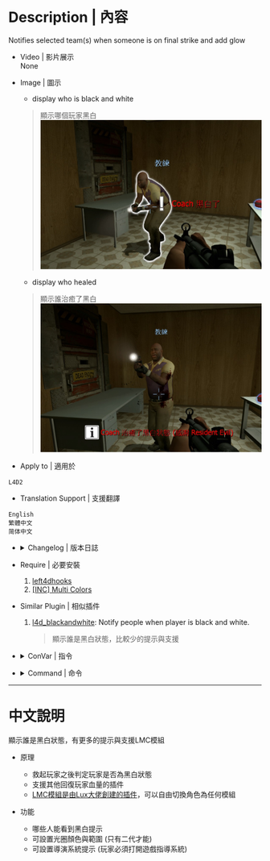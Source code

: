 # Description | 內容
Notifies selected team(s) when someone is on final strike and add glow

* Video | 影片展示
<br/>None

* Image | 圖示
	* display who is black and white
	> 顯示哪個玩家黑白
	<br/>![LMC_Black_and_White_Notifier_1](image/LMC_Black_and_White_Notifier_1.jpg)
	* display who healed
	> 顯示誰治癒了黑白
	<br/>![LMC_Black_and_White_Notifier_2](image/LMC_Black_and_White_Notifier_2.jpg)

* Apply to | 適用於
```
L4D2
```

* Translation Support | 支援翻譯
```
English
繁體中文
简体中文
```

* <details><summary>Changelog | 版本日誌</summary>

	* v1.0h (2022-11-26)
        * Request by Yabi
        * Remake Code
        * Converted plugin source to the latest syntax
        * Changes to fix warnings when compiling on SourceMod 1.11.
        * Support Translation
        * Check Last Life every 1.0 second (For people using admin cheats and other stuff that changes survivor health)
	
    * v2.0.2
        * [By Lux](https://forums.alliedmods.net/showthread.php?p=2612147)
</details>

* Require | 必要安裝
	1. [left4dhooks](https://forums.alliedmods.net/showthread.php?t=321696)
	2. [[INC] Multi Colors](https://github.com/fbef0102/L4D1_2-Plugins/releases/tag/Multi-Colors)

* Similar Plugin | 相似插件
	1. [l4d_blackandwhite](https://github.com/fbef0102/L4D1_2-Plugins/tree/master/l4d_blackandwhite): Notify people when player is black and white.
		> 顯示誰是黑白狀態，比較少的提示與支援

* <details><summary>ConVar | 指令</summary>

	* cfg/sourcemod/LMC_Black_and_White_Notifier.cfg
	```php
    // Enable black and white notification plugin?(1/0 = yes/no)
    lmc_blackandwhite "1"

    // Enable making black white players glow?(1/0 = yes/no)
    lmc_glow "1"

    // Glow(255 255 255)
    lmc_glowcolour "255 255 255"

    // while black and white if below 20(Def) start pulsing (0 = disable)
    lmc_glowflash "20"

    // Glow range before you don't see the glow max distance
    lmc_glowrange "800.0"

    // Director hint colour Layout(255 255 255)
    lmc_hintcolour "255 0 0"

    // Director hint range On Black and white
    lmc_hintrange "600"

    // Director hint Timeout (in seconds)
    lmc_hinttime "5.0"

    // Type to use for notification. (0= off, 1=chat, 2=hint text, 3=director hint)
    lmc_noticetype "3"

    // Method of notification. (0=survivors only, 1=infected only, 2=all players)
    lmc_teamnoticetype "0"
	```
</details>

* <details><summary>Command | 命令</summary>
	None
</details>

- - - -
# 中文說明
顯示誰是黑白狀態，有更多的提示與支援LMC模組

* 原理
    * 救起玩家之後判定玩家是否為黑白狀態
    * 支援其他回復玩家血量的插件
	* [LMC模組是由Lux大佬創建的插件](https://forums.alliedmods.net/showthread.php?t=286987)，可以自由切換角色為任何模組

* 功能
    * 哪些人能看到黑白提示
    * 可設置光圈顏色與範圍 (只有二代才能)
    * 可設置導演系統提示 (玩家必須打開遊戲指導系統)
